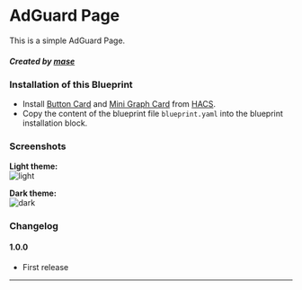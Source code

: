# AdGuard Page

This is a simple AdGuard Page.


##### Created by [mase](https://github.com/mase60)


### Installation of this Blueprint
- Install [Button Card](https://github.com/custom-cards/button-card) and [Mini Graph Card](https://github.com/kalkih/mini-graph-card)  from [HACS](https://hacs.xyz).
- Copy the content of the blueprint file `blueprint.yaml` into the blueprint installation block.


### Screenshots
**Light theme:**<br>
![light](https://github.com/mase60/dwains-dashboard-blueprints/blob/main/page-blueprints/AdGuard/screenshot_light.png?raw=true "Light")

**Dark theme:**<br>
![dark](https://github.com/mase60/dwains-dashboard-blueprints/blob/main/page-blueprints/AdGuard/screenshot_dark.png?raw=true "Dark")


### Changelog
#### 1.0.0
- First release

---
